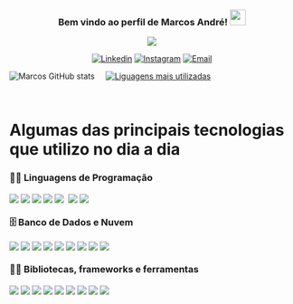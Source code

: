 <h3 align="center">
  Bem vindo ao perfil de Marcos André!
  <img src="https://media.giphy.com/media/hvRJCLFzcasrR4ia7z/giphy.gif" width="28">
</h3>

<p align="center">
  <a href="https://github.com/DenverCoder1/readme-typing-svg"><img src="https://readme-typing-svg.herokuapp.com?lines=✨+Em+algum+lugar;💻+Algo+incrível+está+esperando;🚀+Para+ser+descoberto&center=true&color=b18ae9&width=380&height=45"></a>
</p>

<p align="center">
  <a href="https://www.linkedin.com/in/marcos-melo-94609b1b6/"><img alt="Linkedin" title="Linkedin" src="https://img.shields.io/badge/linkedin-b18ae9.svg?style=for-the-badge&logo=linkedin&logoColor=white"/></a>
  <a href="https://www.instagram.com/marcosart_baybay/"><img alt="Instagram" title="Instagram" src="https://img.shields.io/badge/Instagram-ed72b6.svg?style=for-the-badge&logo=instagram&logoColor=white"/></a>
    <a href="mailto:andremarocs967@gmail.com"><img alt="Email" title="Email" src="https://img.shields.io/badge/Email-4de874?style=for-the-badge&logo=gmail&logoColor=white"/></a>
</p>

![Marcos GitHub stats](https://github-readme-stats.vercel.app/api?username=Marcos-afk&show_icons=true&theme=dracula) &nbsp; &nbsp;     [![Liguagens mais utilizadas](https://github-readme-stats.vercel.app/api/top-langs/?username=Marcos-afk&layout=demo&theme=dracula)](https://github.com/anuraghazra/github-readme-stats)

<div style="display : block"><br/>
  <h1>Algumas das principais tecnologias que utilizo no dia a dia</h1>
  <h3>👨‍💻 Linguagens de Programação</h3>
   <img align="center" src="https://img.shields.io/badge/JavaScript-F7DF1E?style=for-the-badge&logo=javascript&logoColor=black"/>
   <img align="center" src="https://img.shields.io/badge/TypeScript-007ACC?style=for-the-badge&logo=typescript&logoColor=white"/>
   <img align="center" src="https://img.shields.io/badge/Node.js-43853D?style=for-the-badge&logo=node.js&logoColor=white"/>
   <img align="center" src="https://img.shields.io/badge/C-00599C?style=for-the-badge&logo=c&logoColor=white"/>
   <img align="center" src="https://img.shields.io/badge/C%23-239120?style=for-the-badge&logo=c-sharp&logoColor=white"/>
   <img align="center" src"https://img.shields.io/badge/Python-3776AB?style=for-the-badge&logo=python&logoColor=white"/>
   <img align="center" src="https://img.shields.io/badge/Java-ED8B00?style=for-the-badge&logo=java&logoColor=white"/>
   <img align="center" src="https://img.shields.io/badge/python-3670A0?style=for-the-badge&logo=python&logoColor=ffdd54"/>
  
  <h3>🗄️ Banco de Dados e Nuvem</h3>
   <img align="center" src="https://img.shields.io/badge/MySQL-00000F?style=for-the-badge&logo=mysql&logoColor=white"/>
   <img align="center" src="https://img.shields.io/badge/PostgreSQL-316192?style=for-the-badge&logo=postgresql&logoColor=white"/>
   <img align="center" src="https://img.shields.io/badge/MongoDB-4EA94B?style=for-the-badge&logo=mongodb&logoColor=white"/>
   <img align="center" src="https://img.shields.io/badge/SQLite-07405E?style=for-the-badge&logo=sqlite&logoColor=white"/>
   <img align="center" src="https://img.shields.io/badge/Microsoft%20SQL%20Sever-CC2927?style=for-the-badge&logo=microsoft%20sql%20server&logoColor=white"/>
   <img align="center" src="https://img.shields.io/badge/Heroku-430098?style=for-the-badge&logo=heroku&logoColor=white"/>
   <img align="center" src="https://img.shields.io/badge/Amazon_AWS-232F3E?style=for-the-badge&logo=amazon-aws&logoColor=whit"/>
   <img align="center" src="https://img.shields.io/badge/vercel-%23000000.svg?style=for-the-badge&logo=vercel&logoColor=white"/>
   <img align="center" src="https://img.shields.io/badge/DigitalOcean-%230167ff.svg?style=for-the-badge&logo=digitalOcean&logoColor=white"/>
  
  <h3>👨‍💻 Bibliotecas, frameworks e ferramentas </h3>
    <img align="center" src="https://img.shields.io/badge/CSS-239120?&style=for-the-badge&logo=css3&logoColor=white"/>
    <img align="center" src="https://img.shields.io/badge/.NET-5C2D91?style=for-the-badge&logo=.net&logoColor=white"/>
    <img align="center" src="https://img.shields.io/badge/HTML5-E34F26?style=for-the-badge&logo=html5&logoColor=white"/>
    <img align="center" src="https://img.shields.io/badge/Express.js-404D59?style=for-the-badge"/>
    <img align="center" src="https://img.shields.io/badge/React-20232A?style=for-the-badge&logo=react&logoColor=61DAFB"/>
    <img align="center" src="https://img.shields.io/badge/Bootstrap-563D7C?style=for-the-badge&logo=bootstrap&logoColor=whit"/>
    <img align="center" src="https://img.shields.io/badge/Material--UI-0081CB?style=for-the-badge&logo=material-ui&logoColor=white"/>
    <img align="center" src="https://img.shields.io/badge/Redux-593D88?style=for-the-badge&logo=redux&logoColor=white"/>
    <img align="center" src="https://img.shields.io/badge/JWT-black?style=for-the-badge&logo=JSON%20web%20tokens"/>
    
  
</div><br/>

